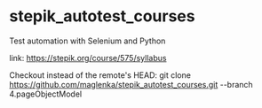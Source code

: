 # stepik_autotest_courses
Test automation with Selenium and Python

link: https://stepik.org/course/575/syllabus

Checkout <branch> instead of the remote's HEAD:
git clone https://github.com/maglenka/stepik_autotest_courses.git --branch 4.pageObjectModel
